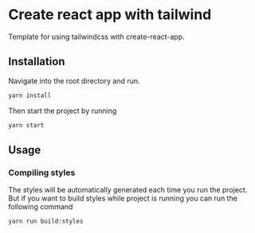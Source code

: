 # Create react app with tailwind

Template for using tailwindcss with create-react-app.

## Installation

Navigate into the root directory and run.

```bash
yarn install
```
Then start the project by running 
```bash
yarn start
```
## Usage 

### Compiling styles
The styles will be automatically generated each time you run the project. But if you want to build styles while project is running you can run the following command
```bash
yarn run build:styles
```
